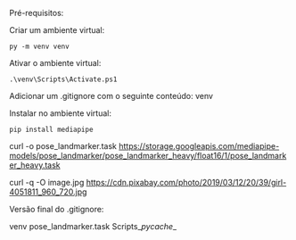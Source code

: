 Pré-requisitos:

Criar um ambiente virtual:

```
py -m venv venv
```

Ativar o ambiente virtual:

```
.\venv\Scripts\Activate.ps1
```

Adicionar um .gitignore com o seguinte conteúdo:
venv

Instalar no ambiente virtual:

```
pip install mediapipe
```

curl -o pose_landmarker.task https://storage.googleapis.com/mediapipe-models/pose_landmarker/pose_landmarker_heavy/float16/1/pose_landmarker_heavy.task

curl -q -O image.jpg https://cdn.pixabay.com/photo/2019/03/12/20/39/girl-4051811_960_720.jpg

Versão final do .gitignore:

venv
pose_landmarker.task
Scripts\__pycache__
